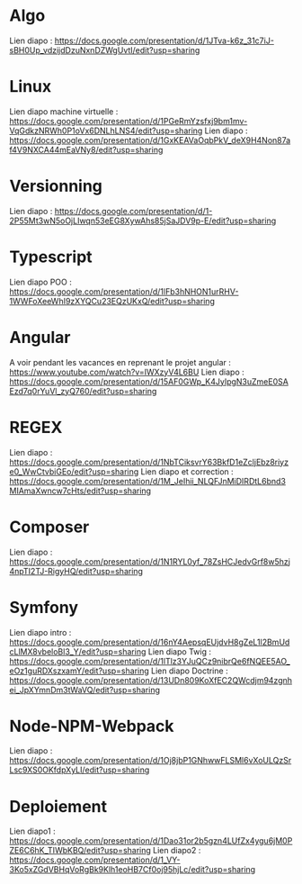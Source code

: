 # Algo
Lien diapo : https://docs.google.com/presentation/d/1JTva-k6z_31c7iJ-sBH0Up_vdzijdDzuNxnDZWgUvtI/edit?usp=sharing

# Linux
Lien diapo machine virtuelle : https://docs.google.com/presentation/d/1PGeRmYzsfxj9bm1mv-VqGdkzNRWh0P1oVx6DNLhLNS4/edit?usp=sharing
Lien diapo : https://docs.google.com/presentation/d/1GxKEAVaOqbPkV_deX9H4Non87af4V9NXCA44mEaVNy8/edit?usp=sharing

# Versionning
Lien diapo : https://docs.google.com/presentation/d/1-2P55Mt3wN5oOjLIwqn53eEG8XywAhs85jSaJDV9p-E/edit?usp=sharing

# Typescript
Lien diapo POO : https://docs.google.com/presentation/d/1lFb3hNHON1urRHV-1WWFoXeeWhI9zXYQCu23EQzUKxQ/edit?usp=sharing

# Angular
A voir pendant les vacances en reprenant le projet angular : https://www.youtube.com/watch?v=IWXzyV4L6BU
Lien diapo : https://docs.google.com/presentation/d/15AF0GWp_K4JyIpgN3uZmeE0SAEzd7q0rYuVl_zyQ760/edit?usp=sharing

# REGEX
Lien diapo : https://docs.google.com/presentation/d/1NbTCiksvrY63BkfD1eZcljEbz8riyze0_WwCtvbiGEo/edit?usp=sharing
Lien diapo et correction : https://docs.google.com/presentation/d/1M_JeIhii_NLQFJnMiDIRDtL6bnd3MIAmaXwncw7cHts/edit?usp=sharing

# Composer
Lien diapo : https://docs.google.com/presentation/d/1N1RYL0yf_78ZsHCJedvGrf8w5hzj4npTI2TJ-RigyHQ/edit?usp=sharing

# Symfony
Lien diapo intro : https://docs.google.com/presentation/d/16nY4AepsqEUjdvH8gZeL1l2BmUdcLlMX8vbeloBl3_Y/edit?usp=sharing
Lien diapo Twig : https://docs.google.com/presentation/d/1lTlz3YJuQCz9nibrQe6fNQEE5AO_eOz1guRDXszxamY/edit?usp=sharing
Lien diapo Doctrine : https://docs.google.com/presentation/d/13UDn809KoXfEC2QWcdjm94zgnhei_JpXYmnDm3tWaVQ/edit?usp=sharing

# Node-NPM-Webpack
Lien diapo : https://docs.google.com/presentation/d/1Oj8jbP1GNhwwFLSMl6vXoULQzSrLsc9XS0OKfdpXyLI/edit?usp=sharing

# Deploiement
Lien diapo1 : https://docs.google.com/presentation/d/1Dao31or2b5gzn4LUfZx4ygu6jM0PZE6C6hK_TIWbKBQ/edit?usp=sharing
Lien diapo2 : https://docs.google.com/presentation/d/1_VY-3Ko5xZGdVBHqVoRgBk9Klh1eoHB7Cf0oj95hjLc/edit?usp=sharing
